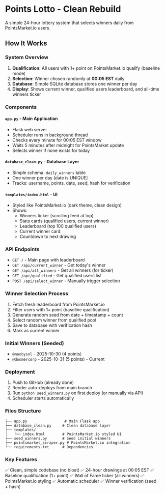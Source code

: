 # Points Lotto - Clean Rebuild

A simple 24-hour lottery system that selects winners daily from PointsMarket.io users.

## How It Works

### System Overview
1. **Qualification**: All users with 1+ point on PointsMarket.io qualify (baseline mode)
2. **Selection**: Winner chosen randomly at **00:05 EST** daily
3. **Database**: Simple SQLite database stores one winner per day
4. **Display**: Shows current winner, qualified users leaderboard, and all-time winners ticker

### Components

#### `app.py` - Main Application
- Flask web server
- Scheduler runs in background thread
- Checks every minute for 00:05 EST window
- Waits 5 minutes after midnight for PointsMarket update
- Selects winner if none exists for today

#### `database_clean.py` - Database Layer
- Simple schema: `daily_winners` table
- One winner per day (date is UNIQUE)
- Tracks: username, points, date, seed, hash for verification

#### `templates/index.html` - UI
- Styled like PointsMarket.io (dark theme, clean design)
- Shows:
  - Winners ticker (scrolling feed at top)
  - Stats cards (qualified users, current winner)
  - Leaderboard (top 100 qualified users)
  - Current winner card
  - Countdown to next drawing

### API Endpoints
- `GET /` - Main page with leaderboard
- `GET /api/current_winner` - Get today's winner
- `GET /api/all_winners` - Get all winners (for ticker)
- `GET /api/qualified` - Get qualified users list
- `POST /api/select_winner` - Manually trigger selection

### Winner Selection Process
1. Fetch fresh leaderboard from PointsMarket.io
2. Filter users with 1+ point (baseline qualification)
3. Generate random seed from date + timestamp + count
4. Select random winner from qualified pool
5. Save to database with verification hash
6. Mark as current winner

### Initial Winners (Seeded)
- `@noobysol` - 2025-10-30 (4 points)
- `@doomercorp` - 2025-10-31 (5 points) - Current

### Deployment
1. Push to GitHub (already done)
2. Render auto-deploys from main branch
3. Run `python seed_winners.py` on first deploy (or manually via API)
4. Scheduler starts automatically

### Files Structure
```
├── app.py                 # Main Flask app
├── database_clean.py     # Clean database layer
├── templates/
│   └── index.html        # PointsMarket.io styled UI
├── seed_winners.py       # Seed initial winners
├── pointsmarket_scraper.py # PointsMarket.io integration
└── requirements.txt      # Dependencies
```

### Key Features
✅ Clean, simple codebase (no bloat)
✅ 24-hour drawings at 00:05 EST
✅ Baseline qualification (1+ point)
✅ Wall of Fame ticker (all winners)
✅ PointsMarket.io styling
✅ Automatic scheduler
✅ Winner verification (seed + hash)

